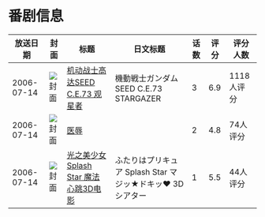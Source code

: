 # 番剧信息

|放送日期|封面|标题|日文标题|话数|评分|评分人数|
|---|---|---|---|---|---|---|
|2006-07-14|![封面](https://lain.bgm.tv/pic/cover/c/21/44/21065_ir9md.jpg)|[机动战士高达SEED C.E.73 观星者](https://bangumi.tv/subject/21065)|機動戦士ガンダムSEED C.E.73 STARGAZER|3|6.9|1118人评分|
|2006-07-14|![封面](https://bangumi.tv/img/no_icon_subject.png)|[医辱](https://bangumi.tv/subject/64494)||2|4.8|74人评分|
|2006-07-14|![封面](https://lain.bgm.tv/pic/cover/c/e9/c7/114373_95M9S.jpg)|[光之美少女 Splash Star 魔法心跳3D电影](https://bangumi.tv/subject/114373)|ふたりはプリキュア Splash Star マジッ★ドキッ♥ 3Dシアター|1|5.5|44人评分|
